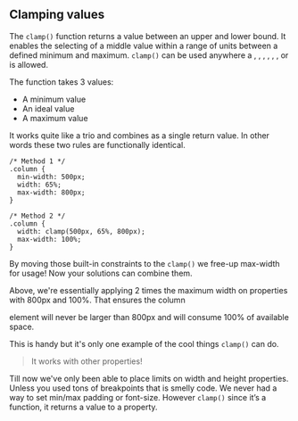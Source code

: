 ## Clamping values

The `clamp()` function returns a value between an upper and lower bound. It enables the selecting of a middle value within a range of units between a defined minimum and maximum. `clamp()` can be used anywhere a <length>, <frequency>, <angle>, <time>, <percentage>, <number>, or <integer> is allowed.

The function takes 3 values:

- A minimum value
- An ideal value
- A maximum value

It works quite like a trio and combines as a single return value. In other words these two rules are functionally identical.

```
/* Method 1 */
.column {
  min-width: 500px;
  width: 65%;
  max-width: 800px;
}
```

```
/* Method 2 */
.column {
  width: clamp(500px, 65%, 800px);
  max-width: 100%;
}
```

By moving those built-in constraints to the `clamp()` we free-up max-width for usage! Now your solutions can combine them.

Above, we're essentially applying 2 times the maximum width on properties with 800px and 100%. That ensures the column <div> element will never be larger than 800px and will consume 100% of available space.

This is handy but it's only one example of the cool things `clamp()` can do.

> It works with other properties!

Till now we've only been able to place limits on width and height properties. Unless you used tons of breakpoints that is smelly code. We never had a way to set min/max padding or font-size. However `clamp()` since it’s a function, it returns a value to a property.
